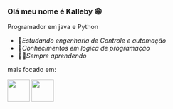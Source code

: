 ### Olá meu nome é Kalleby 😁
Programador em java e Python

- 🔧*Estudando engenharia de Controle e automação*
- 🤖*Conhecimentos em logica de programação*
- 👨‍💻*Sempre aprendendo*

mais focado em:

<div display = "inline">
<img width = "50" height = "50" src="https://cdn.jsdelivr.net/gh/devicons/devicon/icons/java/java-original-wordmark.svg" />
<img width = "50" height = "50" src="https://cdn.jsdelivr.net/gh/devicons/devicon/icons/python/python-original-wordmark.svg" />
</div>
